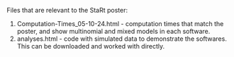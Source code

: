 Files that are relevant to the StaRt poster: 
1. Computation-Times_05-10-24.html - computation times that match the poster, and show multinomial and mixed models in each software. 
2. analyses.html - code with simulated data to demonstrate the softwares. This can be downloaded and worked with directly. 
